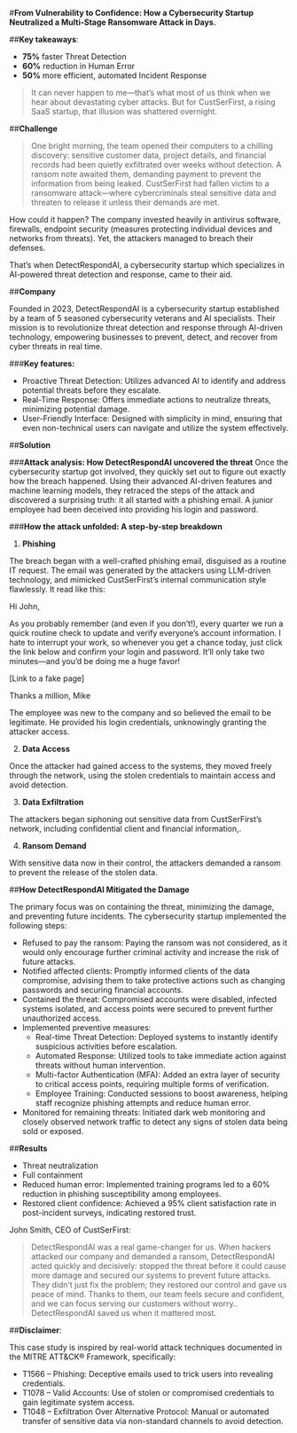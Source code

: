 #**From Vulnerability to Confidence: How a Cybersecurity Startup Neutralized a Multi-Stage Ransomware Attack in Days.**

##**Key takeaways**:
* **75%** faster Threat Detection
* **60%** reduction in Human Error
* **50%** more efficient, automated Incident Response

>It can never happen to me—that’s what most of us think when we hear about devastating cyber attacks. But for CustSerFirst, a rising SaaS startup, that illusion was shattered overnight.

##**Challenge**
>One bright morning, the team opened their computers to a chilling discovery: sensitive customer data, project details, and financial records had been quietly exfiltrated over weeks without detection. A ransom note awaited them, demanding payment to prevent the information from being leaked. CustSerFirst had fallen victim to a ransomware attack—where cybercriminals steal sensitive data and threaten to release it unless their demands are met.

How could it happen? The company invested heavily in antivirus software, firewalls, endpoint security (measures protecting individual devices and networks from threats). Yet, the attackers managed to breach their defenses.

That’s when DetectRespondAI, a cybersecurity startup which specializes in AI-powered threat detection and response, came to their aid.

##**Company**

Founded in 2023, DetectRespondAI is a cybersecurity startup established by a team of 5 seasoned cybersecurity veterans and AI specialists. Their mission is to revolutionize threat detection and response through AI-driven technology, empowering businesses to prevent, detect, and recover from cyber threats in real time.

###**Key features:**
* Proactive Threat Detection: Utilizes advanced AI to identify and address potential threats before they escalate.
* Real-Time Response: Offers immediate actions to neutralize threats, minimizing potential damage.
* User-Friendly Interface: Designed with simplicity in mind, ensuring that even non-technical users can navigate and utilize the system effectively.

##**Solution**

###**Attack analysis: How DetectRespondAI uncovered the threat**
Once the cybersecurity startup got involved, they quickly set out to figure out exactly how the breach happened. Using their advanced AI-driven features and machine learning models, they retraced the steps of the attack and discovered a surprising truth: it all started with a phishing email. A junior employee had been deceived into providing his login and password.

###**How the attack unfolded: A step-by-step breakdown**

1. **Phishing**
   
The breach began with a well-crafted phishing email, disguised as a routine IT request. The email was generated by the attackers using LLM-driven technology, and mimicked CustSerFirst’s internal communication style flawlessly.
It read like this:

Hi John,

As you probably remember (and even if you don’t!), every quarter we run a quick routine check to update and verify everyone’s account information. I hate to interrupt your work, so whenever you get a chance today, just click the link below and confirm your login and password. It’ll only take two minutes—and you’d be doing me a huge favor!

[Link to a fake page]

Thanks a million,
Mike

The employee was new to the company and so believed the email to be legitimate. He provided his login credentials, unknowingly granting the attacker access.

2. **Data Access**
   
Once the attacker had gained access to the systems, they moved freely through the network, using the stolen credentials to maintain access and avoid detection.

3. **Data Exfiltration**
   
The attackers began siphoning out sensitive data from CustSerFirst’s network, including confidential client and financial information,.

4. **Ransom Demand**
   
With sensitive data now in their control, the attackers demanded a ransom to prevent the release of the stolen data.

##**How DetectRespondAI Mitigated the Damage**

The primary focus was on containing the threat, minimizing the damage, and preventing future incidents. The cybersecurity startup implemented the following steps:

* Refused to pay the ransom: Paying the ransom was not considered, as it would only encourage further criminal activity and increase the risk of future attacks.
* Notified affected clients: Promptly informed clients of the data compromise, advising them to take protective actions such as changing passwords and securing financial accounts.
* Contained the threat: Compromised accounts were disabled, infected systems isolated, and access points were secured to prevent further unauthorized access.
* Implemented preventive measures:
   * Real-time Threat Detection: Deployed systems to instantly identify suspicious activities before escalation.
   * Automated Response: Utilized tools to take immediate action against threats without human intervention.
   * Multi-factor Authentication (MFA): Added an extra layer of security to critical access points, requiring multiple forms of verification.
   * Employee Training: Conducted sessions to boost awareness, helping staff recognize phishing attempts and reduce human error.
 * Monitored for remaining threats: Initiated dark web monitoring and closely observed network traffic to detect any signs of stolen data being sold or exposed.

 ##**Results**
 * Threat neutralization
 * Full containment
 * Reduced human error: Implemented training programs led to a 60% reduction in phishing susceptibility among employees.
 * Restored client confidence: Achieved a 95% client satisfaction rate in post-incident surveys, indicating restored trust.


John Smith, CEO of CustSerFirst:
>DetectRespondAI was a real game-changer for us. When hackers attacked our company and demanded a ransom, DetectRespondAI  acted quickly and decisively: stopped the threat before it could cause more damage and secured our systems to prevent future attacks. They didn’t just fix the problem; they restored our control and gave us peace of mind. Thanks to them, our team feels secure and confident, and we can focus serving our customers without worry.. DetectRespondAI saved us when it mattered most.

##**Disclaimer**:

This case study is inspired by real-world attack techniques documented in the MITRE ATT&CK® Framework, specifically:

* T1566 – Phishing: Deceptive emails used to trick users into revealing credentials.
* T1078 – Valid Accounts: Use of stolen or compromised credentials to gain legitimate system access.
* T1048 – Exfiltration Over Alternative Protocol: Manual or automated transfer of sensitive data via non-standard channels to avoid detection.

